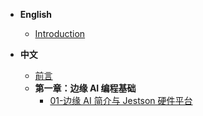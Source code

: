 * **English**
  - [Introduction](/docs/en/00-Introduction/README.md)

* **中文**
  - [前言](/docs/cn/00-前言/README.md)
  * **第一章：边缘 AI 编程基础**
    - [01-边缘 AI 简介与 Jestson 硬件平台](/docs/cn/1.边缘AI编程基础/01-边缘AI简介与Jetson硬件平台/README.md)